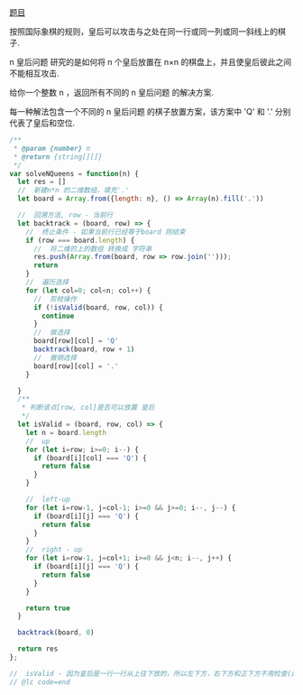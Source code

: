 [题目](https://leetcode.cn/problems/n-queens/description/)

按照国际象棋的规则，皇后可以攻击与之处在同一行或同一列或同一斜线上的棋子. 

n 皇后问题 研究的是如何将 n 个皇后放置在 n×n 的棋盘上，并且使皇后彼此之间不能相互攻击. 

给你一个整数 n ，返回所有不同的 n 皇后问题 的解决方案. 

每一种解法包含一个不同的 n 皇后问题 的棋子放置方案，该方案中 'Q' 和 '.' 分别代表了皇后和空位. 


```js
/**
 * @param {number} n
 * @return {string[][]}
 */
var solveNQueens = function(n) {
  let res = []
  //  新建n*n 的二维数组，填充'.'
  let board = Array.from({length: n}, () => Array(n).fill('.'))

  //  回溯方法, row - 当前行
  let backtrack = (board, row) => {
    //  终止条件 - 如果当前行已经等于board 则结束
    if (row === board.length) {
      //  将二维的上的数组 转换成 字符串
      res.push(Array.from(board, row => row.join('')));
      return 
    }
    //  遍历选择
    for (let col=0; col<n; col++) {
      //  剪枝操作
      if (!isValid(board, row, col)) {
        continue
      }
      //  做选择
      board[row][col] = 'Q'
      backtrack(board, row + 1)
      //  撤销选择
      board[row][col] = '.'
    }

  }
  /**
   * 判断该点[row, col]是否可以放置 皇后
   */
  let isValid = (board, row, col) => {
    let n = board.length
    //  up
    for (let i=row; i>=0; i--) {
      if (board[i][col] === 'Q') {
        return false
      }
    }

    //  left-up
    for (let i=row-1, j=col-1; i>=0 && j>=0; i--, j--) {
      if (board[i][j] === 'Q') {
        return false
      }
    }
    //  right - up
    for (let i=row-1, j=col+1; i>=0 && j<n; i--, j++) {
      if (board[i][j] === 'Q') {
        return false
      }
    }

    return true
  }

  backtrack(board, 0)

  return res
};

//  isValid - 因为皇后是一行一行从上往下放的，所以左下方，右下方和正下方不用检查(还没放皇后）; 因为一行只会放一个皇后，所以每行不用检查. 也就是最后只用检查上面，左上，右上三个方向. 
// @lc code=end
```